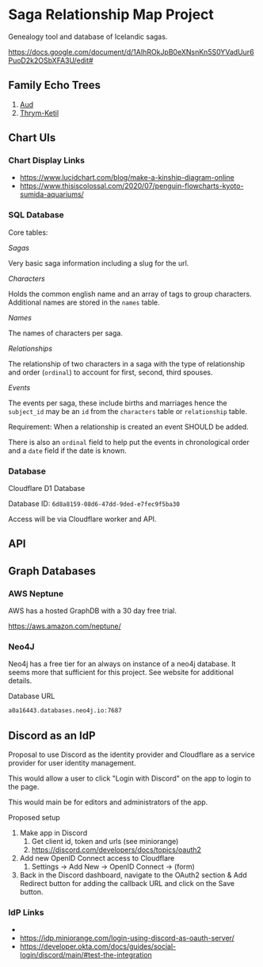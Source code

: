 # Saga Relationship Map Project

Genealogy tool and database of Icelandic sagas. 

https://docs.google.com/document/d/1AIhROkJpB0eXNsnKn5S0YVadUur6PuoD2k2OSbXFA3U/edit#


## Family Echo Trees

1. [Aud](https://www.familyecho.com/?p=START&c=10pi2u1pfw1&f=704631213868810681)
2. [Thrym-Ketil](https://familyecho.com/?p=START&c=14ojogfpxfl&f=794147246474149859)

## Chart UIs

### Chart Display Links 

- https://www.lucidchart.com/blog/make-a-kinship-diagram-online
- https://www.thisiscolossal.com/2020/07/penguin-flowcharts-kyoto-sumida-aquariums/


### SQL Database

Core tables: 

_Sagas_

Very basic saga information including a slug for the url. 

_Characters_

Holds the common english name and an array of tags to group characters. Additional names are stored in the `names` table. 

_Names_

The names of characters per saga.

_Relationships_

The relationship of two characters in a saga with the type of relationship and order (`ordinal`) to account for first, second, third spouses. 

_Events_ 

The events per saga, these include births and marriages hence the `subject_id` may be an `id` from 
the `characters` table or `relationship` table. 

Requirement: When a relationship is created an event SHOULD be added. 

There is also an `ordinal` field to help put the events in chronological order and a `date` field if the date is known.

### Database

Cloudflare D1 Database

Database ID: `6d8a8159-08d6-47dd-9ded-e7fec9f5ba30`

Access will be via Cloudflare worker and API. 

## API 




## Graph Databases

### AWS Neptune

AWS has a hosted GraphDB with a 30 day free trial. 

https://aws.amazon.com/neptune/
### Neo4J 

Neo4j has a free tier for an always on instance of a neo4j database. It seems more that sufficient for this project. See website for additional details.

Database URL 

```txt
a0a16443.databases.neo4j.io:7687
```
## Discord as an IdP

Proposal to use Discord as the identity provider and Cloudflare as a service provider for user identity management. 

This would allow a user to click "Login with Discord" on the app to login to the page. 

This would main be for editors and administrators of the app. 

Proposed setup

1. Make app in Discord 
   1. Get client id, token and urls (see miniorange)
   2. https://discord.com/developers/docs/topics/oauth2
2. Add new OpenID Connect access to Cloudflare
   1. Settings → Add New → OpenID Connect → (form)
3. Back in the Discord dashboard, navigate to the OAuth2 section & Add Redirect button for adding the callback URL and click on the Save button.

### IdP Links
- 
- https://idp.miniorange.com/login-using-discord-as-oauth-server/
- https://developer.okta.com/docs/guides/social-login/discord/main/#test-the-integration